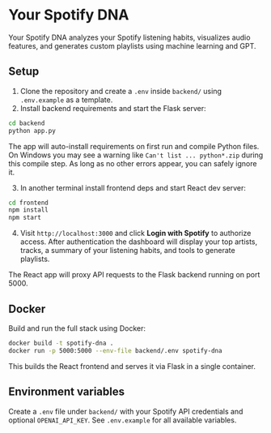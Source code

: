 # Your Spotify DNA

Your Spotify DNA analyzes your Spotify listening habits, visualizes audio features, and generates custom playlists using machine learning and GPT.

## Setup

1. Clone the repository and create a `.env` inside `backend/` using `.env.example` as a template.
2. Install backend requirements and start the Flask server:

```bash
cd backend
python app.py
```

The app will auto-install requirements on first run and compile Python files.
On Windows you may see a warning like `Can't list ... python*.zip` during this
compile step. As long as no other errors appear, you can safely ignore it.

3. In another terminal install frontend deps and start React dev server:

```bash
cd frontend
npm install
npm start
```
4. Visit `http://localhost:3000` and click **Login with Spotify** to authorize access.
   After authentication the dashboard will display your top artists, tracks, a summary of your
   listening habits, and tools to generate playlists.


The React app will proxy API requests to the Flask backend running on port 5000.

## Docker

Build and run the full stack using Docker:

```bash
docker build -t spotify-dna .
docker run -p 5000:5000 --env-file backend/.env spotify-dna
```

This builds the React frontend and serves it via Flask in a single container.

## Environment variables

Create a `.env` file under `backend/` with your Spotify API credentials and optional `OPENAI_API_KEY`. See `.env.example` for all available variables.

